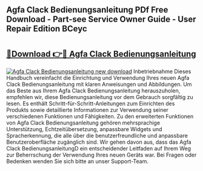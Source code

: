 ## Agfa Clack Bedienungsanleitung PDf Free Download - Part-see Service Owner Guide - User Repair Edition BCeyc

# <h2><a href="http://df662w.blite.top/?on=Agfa+Clack+Bedienungsanleitung">🔗Download 👉🔴 Agfa Clack Bedienungsanleitung</a></h2>

[![Agfa Clack Bedienungsanleitung new download](https://i.imgur.com/lujVjoI.png)](http://df662w.blite.top/?on=Agfa+Clack+Bedienungsanleitung)
Inbetriebnahme Dieses Handbuch vereinfacht die Einrichtung und Verwendung Ihres neuen Agfa Clack Bedienungsanleitung mit klaren Anweisungen und Abbildungen. Um das Beste aus Ihrem Agfa Clack Bedienungsanleitung herauszuholen, empfehlen wir, diese Bedienungsanleitung vor dem Gebrauch sorgfältig zu lesen. Es enthält Schritt-für-Schritt-Anleitungen zum Einrichten des Produkts sowie detaillierte Informationen zur Verwendung seiner verschiedenen Funktionen und Fähigkeiten. Zu den erweiterten Funktionen von Agfa Clack Bedienungsanleitung gehören mehrsprachige Unterstützung, Echtzeitübersetzung, anpassbare Widgets und Spracherkennung, die alle über die benutzerfreundliche und anpassbare Benutzeroberfläche zugänglich sind. Wir gehen davon aus, dass das Agfa Clack BedienungsanleitungD ein entscheidender Leitfaden auf Ihrem Weg zur Beherrschung der Verwendung Ihres neuen Geräts war. Bei Fragen oder Bedenken wenden Sie sich bitte an unser Support-Team.
